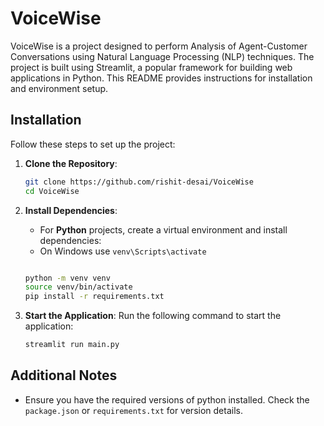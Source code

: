 # VoiceWise

VoiceWise is a project designed to perform Analysis of Agent-Customer Conversations using Natural Language Processing (NLP) techniques. The project is built using Streamlit, a popular framework for building web applications in Python.
This README provides instructions for installation and environment setup.

## Installation

Follow these steps to set up the project:

1. **Clone the Repository**:
    ```bash
    git clone https://github.com/rishit-desai/VoiceWise
    cd VoiceWise
    ```
2. **Install Dependencies**:
    - For **Python** projects, create a virtual environment and install dependencies:
    - On Windows use `venv\Scripts\activate`
    ```bash
    
    python -m venv venv
    source venv/bin/activate  
    pip install -r requirements.txt
    ```

    

3. **Start the Application**:
    Run the following command to start the application:
    ```bash
    streamlit run main.py
    ```

## Additional Notes

- Ensure you have the required versions of python installed. Check the `package.json` or `requirements.txt` for version details.